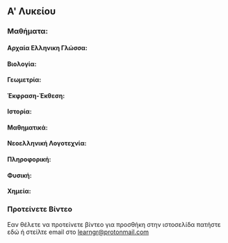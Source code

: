## Α' Λυκείου


### Μαθήματα:


#### Αρχαία Ελληνικη Γλώσσα:


#### Βιολογία:


#### Γεωμετρία:


#### Έκφραση-Έκθεση:


#### Ιστορία:


#### Μαθηματικά:


#### Νεοελληνική Λογοτεχνία:


#### Πληροφορική:


#### Φυσική:


#### Χημεία:


### Προτείνετε Βίντεο

Εαν θέλετε να προτείνετε βίντεο για προσθήκη στην ιστοσελίδα πατήστε εδώ ή στείλτε email στο learngr@protonmail.com
